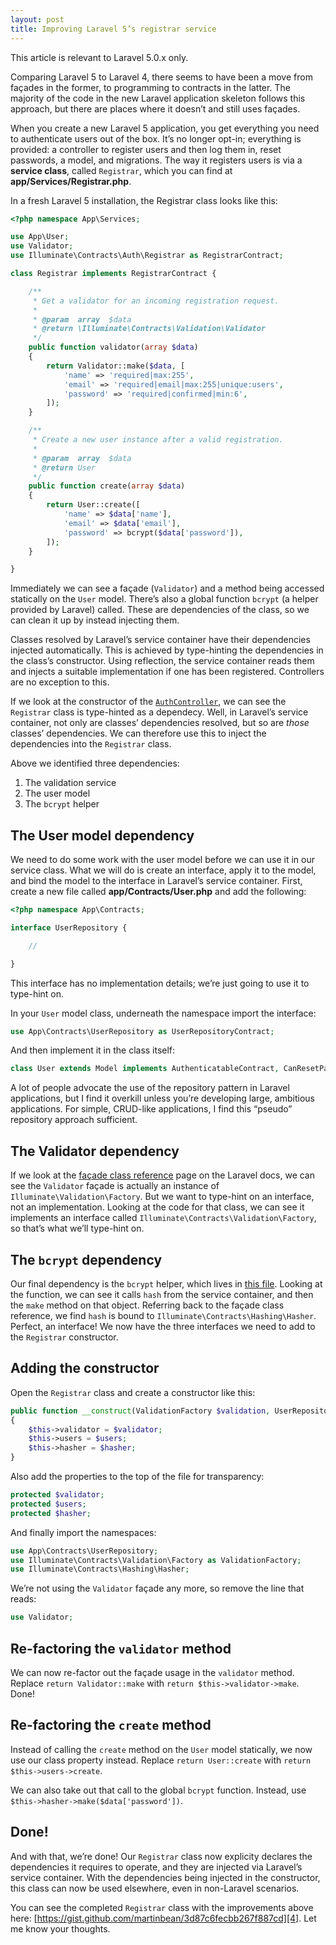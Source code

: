 ```yaml
---
layout: post
title: Improving Laravel 5’s registrar service
---
```

<p class="alert alert-info">
  <span class="fa fa-info-circle"></span>
  This article is relevant to Laravel 5.0.x only.
</p>

<p class="lead">Comparing Laravel 5 to Laravel 4, there seems to have been a move from façades in the former, to programming to contracts in the latter.
The majority of the code in the new Laravel application skeleton follows this approach, but there are places where it doesn’t and still uses façades.</p>

When you create a new Laravel 5 application, you get everything you need to authenticate users out of the box.
It’s no longer opt-in; everything is provided: a controller to register users and then log them in, reset passwords, a model, and migrations.
The way it registers users is via a **service class**, called `Registrar`, which you can find at **app/Services/Registrar.php**.

In a fresh Laravel 5 installation, the Registrar class looks like this:

```php
<?php namespace App\Services;

use App\User;
use Validator;
use Illuminate\Contracts\Auth\Registrar as RegistrarContract;

class Registrar implements RegistrarContract {

	/**
	 * Get a validator for an incoming registration request.
	 *
	 * @param  array  $data
	 * @return \Illuminate\Contracts\Validation\Validator
	 */
	public function validator(array $data)
	{
		return Validator::make($data, [
			'name' => 'required|max:255',
			'email' => 'required|email|max:255|unique:users',
			'password' => 'required|confirmed|min:6',
		]);
	}

	/**
	 * Create a new user instance after a valid registration.
	 *
	 * @param  array  $data
	 * @return User
	 */
	public function create(array $data)
	{
		return User::create([
			'name' => $data['name'],
			'email' => $data['email'],
			'password' => bcrypt($data['password']),
		]);
	}

}
```

Immediately we can see a façade (`Validator`) and a method being accessed statically on the `User` model.
There’s also a global function `bcrypt` (a helper provided by Laravel) called.
These are dependencies of the class, so we can clean it up by instead injecting them.

Classes resolved by Laravel’s service container have their dependencies injected automatically.
This is achieved by type-hinting the dependencies in the class’s constructor.
Using reflection, the service container reads them and injects a suitable implementation if one has been registered.
Controllers are no exception to this.

If we look at the constructor of the [`AuthController`][0], we can see the `Registrar` class is type-hinted as a dependecy.
Well, in Laravel’s service container, not only are classes’ dependencies resolved, but so are *those* classes’ dependencies.
We can therefore use this to inject the dependencies into the `Registrar` class.

Above we identified three dependencies:

1. The validation service
2. The user model
3. The `bcrypt` helper

## The User model dependency

We need to do some work with the user model before we can use it in our service class.
What we will do is create an interface, apply it to the model, and bind the model to the interface in Laravel’s service container.
First, create a new file called **app/Contracts/User.php** and add the following:

```php
<?php namespace App\Contracts;

interface UserRepository {

	//

}
```

This interface has no implementation details; we’re just going to use it to type-hint on.

In your `User` model class, underneath the namespace import the interface:

```php
use App\Contracts\UserRepository as UserRepositoryContract;
```

And then implement it in the class itself:

```php
class User extends Model implements AuthenticatableContract, CanResetPasswordContract, UserRepositoryContract {
```

A lot of people advocate the use of the repository pattern in Laravel applications, but I find it overkill unless you’re developing large, ambitious applications.
For simple, CRUD-like applications, I find this “pseudo” repository approach sufficient.

## The Validator dependency

If we look at the [façade class reference][1] page on the Laravel docs, we can see the `Validator` façade is actually an instance of `Illuminate\Validation\Factory`.
But we want to type-hint on an interface, not an implementation.
Looking at the code for that class, we can see it implements an interface called `Illuminate\Contracts\Validation\Factory`, so that’s what we’ll type-hint on.

## The `bcrypt` dependency

Our final dependency is the `bcrypt` helper, which lives in [this file][3].
Looking at the function, we can see it calls `hash` from the service container, and then the `make` method on that object.
Referring back to the façade class reference, we find `hash` is bound to `Illuminate\Contracts\Hashing\Hasher`.
Perfect, an interface! We now have the three interfaces we need to add to the `Registrar` constructor.

## Adding the constructor

Open the `Registrar` class and create a constructor like this:

```php
public function __construct(ValidationFactory $validation, UserRepository $users, Hasher $hasher)
{
	$this->validator = $validator;
	$this->users = $users;
	$this->hasher = $hasher;
}
```

Also add the properties to the top of the file for transparency:

```php
protected $validator;
protected $users;
protected $hasher;
```

And finally import the namespaces:

```php
use App\Contracts\UserRepository;
use Illuminate\Contracts\Validation\Factory as ValidationFactory;
use Illuminate\Contracts\Hashing\Hasher;
```

We’re not using the `Validator` façade any more, so remove the line that reads:

```php
use Validator;
```

## Re-factoring the `validator` method

We can now re-factor out the façade usage in the `validator` method.
Replace `return Validator::make` with `return $this->validator->make`. Done!

## Re-factoring the `create` method

Instead of calling the `create` method on the `User` model statically, we now use our class property instead.
Replace `return User::create` with `return $this->users->create`.

We can also take out that call to the global `bcrypt` function.
Instead, use `$this->hasher->make($data['password'])`.

## Done!

And with that, we’re done!
Our `Registrar` class now explicity declares the dependencies it requires to operate, and they are injected via Laravel’s service container.
With the dependencies being injected in the constructor, this class can now be used elsewhere, even in non-Laravel scenarios.

You can see the completed `Registrar` class with the improvements above here:
[https://gist.github.com/martinbean/3d87c6fecbb267f887cd][4].
Let me know your thoughts.

[0]: https://github.com/laravel/laravel/blob/master/app/Http/Controllers/Auth/AuthController.php
[1]: http://laravel.com/docs/master/facades#facade-class-reference
[2]: https://github.com/laravel/framework/blob/5.0/src/Illuminate/Validation/Factory.php
[3]: https://github.com/laravel/framework/blob/5.0/src/Illuminate/Foundation/helpers.php
[4]: https://gist.github.com/martinbean/3d87c6fecbb267f887cd
